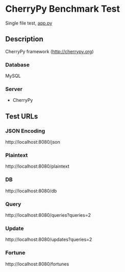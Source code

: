 # CherryPy Benchmark Test 

Single file test, [app.py](app.py)

## Description

CherryPy framework (http://cherrypy.org)

### Database

MySQL

### Server

* CherryPy

## Test URLs
### JSON Encoding

http://localhost:8080/json

### Plaintext

http://localhost:8080/plaintext

### DB

http://localhost:8080/db

### Query

http://localhost:8080/queries?queries=2

### Update

http://localhost:8080/updates?queries=2

### Fortune

http://localhost:8080/fortunes
